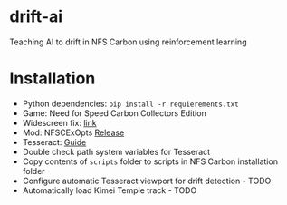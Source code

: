 # drift-ai
Teaching AI to drift in NFS Carbon using reinforcement learning

# Installation
*  Python dependencies: `pip install -r requierements.txt`
*  Game: Need for Speed Carbon Collectors Edition
*  Widescreen fix: [link](https://github.com/ThirteenAG/WidescreenFixesPack)
*  Mod: NFSCExOpts [Release](https://github.com/nlgzrgn/NFSCExOpts/releases)
*  Tesseract: [Guide](https://github.com/tesseract-ocr/tesseract/wiki#installation)
*  Double check path system variables for Tesseract
*  Copy contents of `scripts` folder to scripts in NFS Carbon installation folder
*  Configure automatic Tesseract viewport for drift detection - TODO
*  Automatically load Kimei Temple track - TODO
